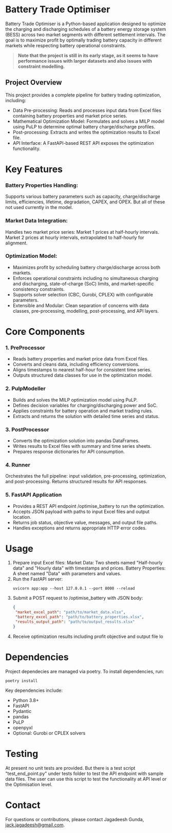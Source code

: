 # Battery Trade Optimiser
Battery Trade Optimiser is a Python-based application designed to optimize the charging and discharging 
schedules of a battery energy storage system (BESS) across two market segments with different settlement intervals.
The goal is to maximize profit by optimally trading battery capacity in different markets while 
respecting battery operational constraints.  

> **Note that the project is still in its early stage, as it seems to have performance issues with larger datasets and 
> also issues with constraint modelling.**

## Project Overview
This project provides a complete pipeline for battery trading optimization, including:
- Data Pre-processing: Reads and processes input data from Excel files containing battery properties and 
  market price series.
- Mathematical Optimization Model: Formulates and solves a MILP model 
  using PuLP to determine optimal battery charge/discharge profiles.
- Post-processing: Extracts and writes the optimization results to Excel file.
- API Interface: A FastAPI-based REST API exposes the optimization functionality.
 
# Key Features
### Battery Properties Handling: 
Supports various battery parameters such as capacity, charge/discharge limits, 
efficiencies, lifetime, degradation, CAPEX, and OPEX. But all of these not used currently in the model.
###  Market Data Integration: 
Handles two market price series:
Market 1 prices at half-hourly intervals.
Market 2 prices at hourly intervals, extrapolated to half-hourly for alignment.
### Optimization Model:
- Maximizes profit by scheduling battery charge/discharge across both markets.
- Enforces operational constraints including no simultaneous charging and discharging, state-of-charge (SoC) limits, and market-specific consistency constraints.
- Supports solver selection (CBC, Gurobi, CPLEX) with configurable parameters.
- Extensible and Modular: Clean separation of concerns with data classes, pre-processing, modelling, post-processing, and API layers.
 
# Core Components
### 1. PreProcessor
- Reads battery properties and market price data from Excel files.
- Converts and cleans data, including efficiency conversions.
- Aligns timestamps to nearest half-hour for consistent time series.
- Outputs structured data classes for use in the optimization model.
### 2. PulpModeller
- Builds and solves the MILP optimization model using PuLP.
- Defines decision variables for charging/discharging power and SoC.
- Applies constraints for battery operation and market trading rules.
- Extracts and returns the solution with detailed time series and status.
### 3. PostProcessor
- Converts the optimization solution into pandas DataFrames.
- Writes results to Excel files with summary and time series sheets.
- Prepares response dictionaries for API consumption.
### 4. Runner
Orchestrates the full pipeline: input validation, pre-processing, optimization, and post-processing.
Returns structured results for API responses.
### 5. FastAPI Application
- Provides a REST API endpoint /optimise_battery to run the optimization.
- Accepts JSON payload with paths to input Excel files and output location.
- Returns job status, objective value, messages, and output file paths.
- Handles exceptions and returns appropriate HTTP error codes.
 
# Usage
1. Prepare input Excel files:
Market Data: Two sheets named "Half-hourly data" and "Hourly data" with timestamps and prices.
Battery Properties: A sheet named "Data" with parameters and values.
2. Run the FastAPI server: 
    ```shell
    uvicorn app:app --host 127.0.0.1 --port 8000 --reload
    ```
3. Submit a POST request to /optimise_battery with JSON body:
    ```json
   {
     "market_excel_path": "path/to/market_data.xlsx",
     "battery_excel_path": "path/to/battery_properties.xlsx",
     "results_output_path": "path/to/output_results.xlsx"
   }
   ```   
4. Receive optimization results including profit objective and output file lo

# Dependencies
Project dependecies are managed via poetry.  To install dependencies, run:
```shell
poetry install
```
Key dependencies include:
- Python 3.8+
- FastAPI
- Pydantic
- pandas
- PuLP
- openpyxl
- Optional: Gurobi or CPLEX solvers 
 
# Testing
At present no unit tests are provided.
But there is a test script "test_end_point.py" under tests folder to test the API endpoint with sample data files.
The user can use this script to test the functionality at API level or the Optimisation level.
 
 # Contact
For questions or contributions, please contact Jagadeesh Gunda, jack.jagadeesh@gmail.com.
